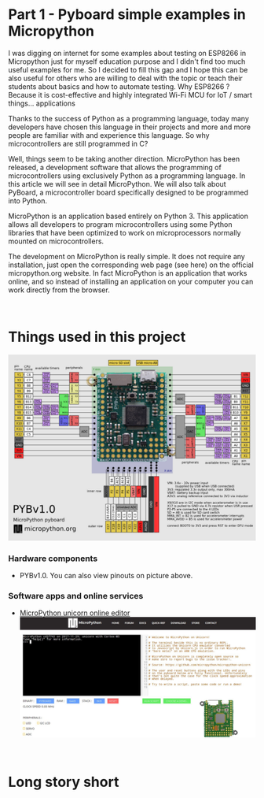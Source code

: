 # **Part 1 - Pyboard simple examples in Micropython**

I was digging on internet for some examples about testing on ESP8266 in Micropython just for myself education purpose and I didn't find too much useful examples for me. So I decided to fill this gap and I hope this can be  also useful for others who are willing to deal with the topic or teach their students about basics and how to automate testing. Why ESP8266 ? Because it is cost-effective and highly integrated Wi-Fi MCU for IoT / smart things... applications


Thanks to the success of Python as a programming language, today many developers have chosen this language in their projects and more and more people are familiar with and experience this language. So why microcontrollers are still programmed in C?

Well, things seem to be taking another direction. MicroPython has been released, a development software that allows the programming of microcontrollers using exclusively Python as a programming language. In this article we will see in detail MicroPython. We will also talk about PyBoard, a microcontroller board specifically designed to be programmed into Python.


MicroPython is an application based entirely on Python 3. This application allows all developers to program microcontrollers using some Python libraries that have been optimized to work on microprocessors normally mounted on microcontrollers.

The development on MicroPython is really simple. It does not require any installation, just open the corresponding web page (see here) on the official micropython.org website. In fact MicroPython is an application that works online, and so instead of installing an application on your computer you can work directly from the browser.


<br/>

# Things used in this project




 ![Pyboard](/img/pybv10-pinout.jpg)

### **Hardware components**
- PYBv1.0. You can also view pinouts on picture above.

### **Software apps and online services**
- [MicroPython unicorn online editor](https://micropython.org/unicorn/)
![Pyboard](/img/MicroPython-web-online.jpg)

<br/>

# Long story short
